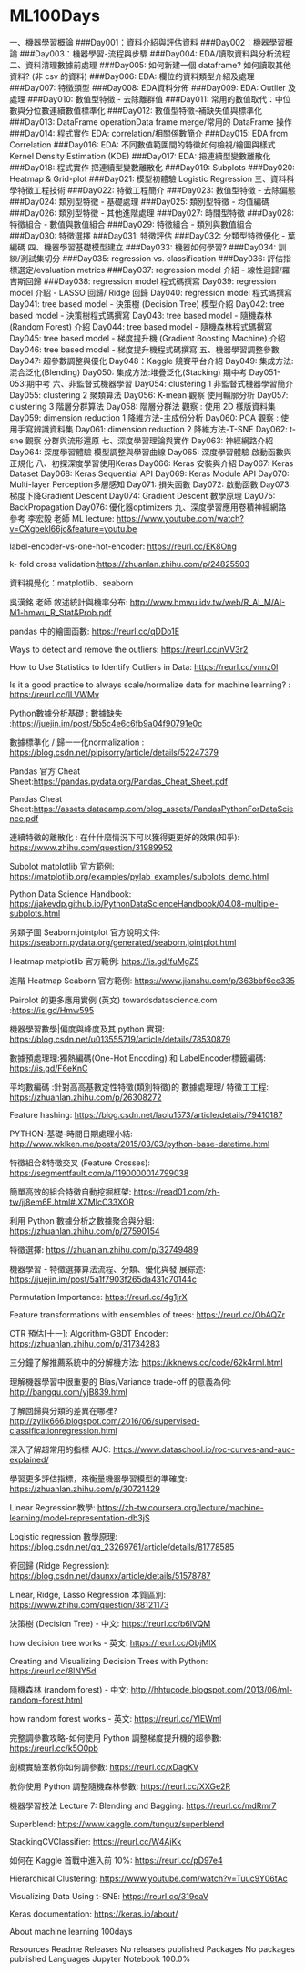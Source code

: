 # ML100Days

一、機器學習概論
###Day001：資料介紹與評估資料
###Day002：機器學習概論
###Day003：機器學習-流程與步驟
###Day004: EDA/讀取資料與分析流程
二、資料清理數據前處理
###Day005: 如何新建一個 dataframe? 如何讀取其他資料? (非 csv 的資料)
###Day006: EDA: 欄位的資料類型介紹及處理
###Day007: 特徵類型
###Day008: EDA資料分佈
###Day009: EDA: Outlier 及處理
###Day010: 數值型特徵 - 去除離群值
###Day011: 常用的數值取代：中位數與分位數連續數值標準化
###Day012: 數值型特徵-補缺失值與標準化
###Day013: DataFrame operationData frame merge/常用的 DataFrame 操作
###Day014: 程式實作 EDA: correlation/相關係數簡介
###Day015: EDA from Correlation
###Day016: EDA: 不同數值範圍間的特徵如何檢視/繪圖與樣式Kernel Density Estimation (KDE)
###Day017: EDA: 把連續型變數離散化
###Day018: 程式實作 把連續型變數離散化
###Day019: Subplots
###Day020: Heatmap & Grid-plot
###Day021: 模型初體驗 Logistic Regression
三、資料科學特徵工程技術
###Day022: 特徵工程簡介
###Day023: 數值型特徵 - 去除偏態
###Day024: 類別型特徵 - 基礎處理
###Day025: 類別型特徵 - 均值編碼
###Day026: 類別型特徵 - 其他進階處理
###Day027: 時間型特徵
###Day028: 特徵組合 - 數值與數值組合
###Day029: 特徵組合 - 類別與數值組合
###Day030: 特徵選擇
###Day031: 特徵評估
###Day032: 分類型特徵優化 - 葉編碼
四、機器學習基礎模型建立
###Day033: 機器如何學習?
###Day034: 訓練/測試集切分
###Day035: regression vs. classification
###Day036: 評估指標選定/evaluation metrics
###Day037: regression model 介紹 - 線性迴歸/羅吉斯回歸
###Day038: regression model 程式碼撰寫
Day039: regression model 介紹 - LASSO 回歸/ Ridge 回歸
Day040: regression model 程式碼撰寫
Day041: tree based model - 決策樹 (Decision Tree) 模型介紹
Day042: tree based model - 決策樹程式碼撰寫
Day043: tree based model - 隨機森林 (Random Forest) 介紹
Day044: tree based model - 隨機森林程式碼撰寫
Day045: tree based model - 梯度提升機 (Gradient Boosting Machine) 介紹
Day046: tree based model - 梯度提升機程式碼撰寫
五、機器學習調整參數
Day047: 超參數調整與優化
Day048：Kaggle 競賽平台介紹
Day049: 集成方法:混合泛化(Blending)
Day050: 集成方法:堆疊泛化(Stacking)
期中考
Day051-053:期中考
六、非監督式機器學習
Day054: clustering 1 非監督式機器學習簡介
Day055: clustering 2 聚類算法
Day056: K-mean 觀察 使用輪廓分析
Day057: clustering 3 階層分群算法
Day058: 階層分群法 觀察 : 使用 2D 樣版資料集
Day059: dimension reduction 1 降維方法-主成份分析
Day060: PCA 觀察 : 使用手寫辨識資料集
Day061: dimension reduction 2 降維方法-T-SNE
Day062: t-sne 觀察 分群與流形還原
七、深度學習理論與實作
Day063: 神經網路介紹
Day064: 深度學習體驗 模型調整與學習曲線
Day065: 深度學習體驗 啟動函數與正規化
八、初探深度學習使用Keras
Day066: Keras 安裝與介紹
Day067: Keras Dataset
Day068: Keras Sequential API
Day069: Keras Module API
Day070: Multi-layer Perception多層感知
Day071: 損失函數
Day072: 啟動函數
Day073: 梯度下降Gradient Descent
Day074: Gradient Descent 數學原理
Day075: BackPropagation
Day076: 優化器optimizers
九、深度學習應用卷積神經網路
參考
李宏毅 老師 ML lecture: https://www.youtube.com/watch?v=CXgbekl66jc&feature=youtu.be

label-encoder-vs-one-hot-encoder: https://reurl.cc/EK8Ong

k- fold cross validation:https://zhuanlan.zhihu.com/p/24825503

資料視覺化：matplotlib、seaborn

吳漢銘 老師 敘述統計與機率分布: http://www.hmwu.idv.tw/web/R_AI_M/AI-M1-hmwu_R_Stat&Prob.pdf

pandas 中的繪圖函數: https://reurl.cc/qDDo1E

Ways to detect and remove the outliers: https://reurl.cc/nVV3r2

How to Use Statistics to Identify Outliers in Data: https://reurl.cc/vnnz0l

Is it a good practice to always scale/normalize data for machine learning? : https://reurl.cc/lLVWMv

Python數據分析基礎 : 數據缺失 :https://juejin.im/post/5b5c4e6c6fb9a04f90791e0c

數據標準化 / 歸⼀一化normalization : https://blog.csdn.net/pipisorry/article/details/52247379

Pandas 官⽅ Cheat Sheet:https://pandas.pydata.org/Pandas_Cheat_Sheet.pdf

Pandas Cheat Sheet:https://assets.datacamp.com/blog_assets/PandasPythonForDataScience.pdf

連續特徵的離散化 : 在什什麼情況下可以獲得更更好的效果(知乎): https://www.zhihu.com/question/31989952

Subplot matplotlib 官⽅範例: https://matplotlib.org/examples/pylab_examples/subplots_demo.html

Python Data Science Handbook: https://jakevdp.github.io/PythonDataScienceHandbook/04.08-multiple-subplots.html

另類子圖 Seaborn.jointplot 官⽅說明文件: https://seaborn.pydata.org/generated/seaborn.jointplot.html

Heatmap matplotlib 官方範例: https://is.gd/fuMgZ5

進階 Heatmap Seaborn 官⽅範例: https://www.jianshu.com/p/363bbf6ec335

Pairplot 的更多應用實例 (英⽂) towardsdatascience.com :https://is.gd/Hmw595

機器學習數學|偏度與峰度及其 python 實現: https://blog.csdn.net/u013555719/article/details/78530879

數據預處理理:獨熱編碼(One-Hot Encoding) 和 LabelEncoder標籤編碼: https://is.gd/F6eKnC

平均數編碼 :針對⾼高基數定性特徵(類別特徵)的 數據處理理/ 特徵⼯工程: https://zhuanlan.zhihu.com/p/26308272

Feature hashing: https://blog.csdn.net/laolu1573/article/details/79410187

PYTHON-基礎-時間⽇期處理⼩結: http://www.wklken.me/posts/2015/03/03/python-base-datetime.html

特徵組合&特徵交叉 (Feature Crosses): https://segmentfault.com/a/1190000014799038

簡單⾼效的組合特徵自動挖掘框架: https://read01.com/zh-tw/jj8em6E.html#.XZMIcC33XOR

利用 Python 數據分析之數據聚合與分組: https://zhuanlan.zhihu.com/p/27590154

特徵選擇: https://zhuanlan.zhihu.com/p/32749489

機器學習 - 特徵選擇算法流程、分類、優化與發 展綜述: https://juejin.im/post/5a1f7903f265da431c70144c

Permutation Importance: https://reurl.cc/4g1jrX

Feature transformations with ensembles of trees: https://reurl.cc/ObAQZr

CTR 預估[⼗一]: Algorithm-GBDT Encoder: https://zhuanlan.zhihu.com/p/31734283

三分鐘了解推薦系統中的分解機方法: https://kknews.cc/code/62k4rml.html

理解機器學習中很重要的 Bias/Variance trade-off 的意義為何: http://bangqu.com/yjB839.html

了解回歸與分類的差異在哪裡? http://zylix666.blogspot.com/2016/06/supervised-classificationregression.html

深入了解超常用的指標 AUC: https://www.dataschool.io/roc-curves-and-auc-explained/

學習更多評估指標，來衡量機器學習模型的準確度: https://zhuanlan.zhihu.com/p/30721429

Linear Regression教學: https://zh-tw.coursera.org/lecture/machine-learning/model-representation-db3jS

Logistic regression 數學原理: https://blog.csdn.net/qq_23269761/article/details/81778585

脊回歸 (Ridge Regression): https://blog.csdn.net/daunxx/article/details/51578787

Linear, Ridge, Lasso Regression 本質區別: https://www.zhihu.com/question/38121173

決策樹 (Decision Tree) - 中文: https://reurl.cc/b6lVQM

how decision tree works - 英文: https://reurl.cc/ObjMlX

Creating and Visualizing Decision Trees with Python: https://reurl.cc/8lNY5d

隨機森林 (random forest) - 中文: http://hhtucode.blogspot.com/2013/06/ml-random-forest.html

how random forest works - 英文: https://reurl.cc/YlEWml

完整調參數攻略-如何使⽤ Python 調整梯度提升機的超參數: https://reurl.cc/k5O0pb

劍橋實驗室教你如何調參數: https://reurl.cc/xDagKV

教你使⽤ Python 調整隨機森林參數: https://reurl.cc/XXGe2R

機器學習技法 Lecture 7: Blending and Bagging: https://reurl.cc/mdRmr7

Superblend: https://www.kaggle.com/tunguz/superblend

StackingCVClassifier: https://reurl.cc/W4AjKk

如何在 Kaggle 首戰中進入前 10%: https://reurl.cc/pD97e4

Hierarchical Clustering: https://www.youtube.com/watch?v=Tuuc9Y06tAc

Visualizing Data Using t-SNE: https://reurl.cc/319eaV

Keras documentation: https://keras.io/about/

About
machine learning 100days

Resources
 Readme
Releases
No releases published
Packages
No packages published
Languages
Jupyter Notebook
100.0%
